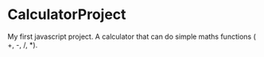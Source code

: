 # CalculatorProject
My first javascript project.
A calculator that can do simple maths functions ( +, -, /, *).

